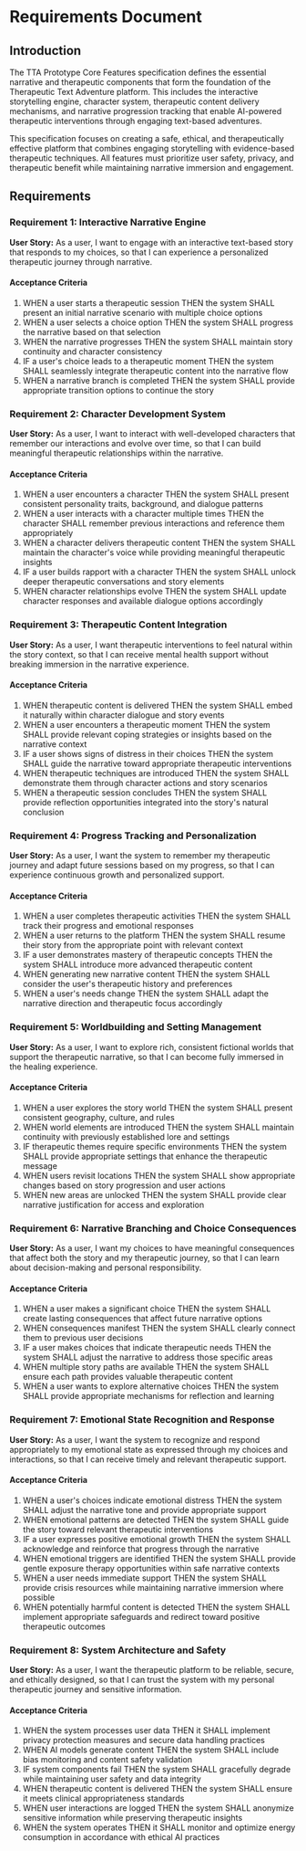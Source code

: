 # Requirements Document

## Introduction

The TTA Prototype Core Features specification defines the essential narrative and therapeutic components that form the foundation of the Therapeutic Text Adventure platform. This includes the interactive storytelling engine, character system, therapeutic content delivery mechanisms, and narrative progression tracking that enable AI-powered therapeutic interventions through engaging text-based adventures.

This specification focuses on creating a safe, ethical, and therapeutically effective platform that combines engaging storytelling with evidence-based therapeutic techniques. All features must prioritize user safety, privacy, and therapeutic benefit while maintaining narrative immersion and engagement.

## Requirements

### Requirement 1: Interactive Narrative Engine

**User Story:** As a user, I want to engage with an interactive text-based story that responds to my choices, so that I can experience a personalized therapeutic journey through narrative.

#### Acceptance Criteria

1. WHEN a user starts a therapeutic session THEN the system SHALL present an initial narrative scenario with multiple choice options
2. WHEN a user selects a choice option THEN the system SHALL progress the narrative based on that selection
3. WHEN the narrative progresses THEN the system SHALL maintain story continuity and character consistency
4. IF a user's choice leads to a therapeutic moment THEN the system SHALL seamlessly integrate therapeutic content into the narrative flow
5. WHEN a narrative branch is completed THEN the system SHALL provide appropriate transition options to continue the story

### Requirement 2: Character Development System

**User Story:** As a user, I want to interact with well-developed characters that remember our interactions and evolve over time, so that I can build meaningful therapeutic relationships within the narrative.

#### Acceptance Criteria

1. WHEN a user encounters a character THEN the system SHALL present consistent personality traits, background, and dialogue patterns
2. WHEN a user interacts with a character multiple times THEN the character SHALL remember previous interactions and reference them appropriately
3. WHEN a character delivers therapeutic content THEN the system SHALL maintain the character's voice while providing meaningful therapeutic insights
4. IF a user builds rapport with a character THEN the system SHALL unlock deeper therapeutic conversations and story elements
5. WHEN character relationships evolve THEN the system SHALL update character responses and available dialogue options accordingly

### Requirement 3: Therapeutic Content Integration

**User Story:** As a user, I want therapeutic interventions to feel natural within the story context, so that I can receive mental health support without breaking immersion in the narrative experience.

#### Acceptance Criteria

1. WHEN therapeutic content is delivered THEN the system SHALL embed it naturally within character dialogue and story events
2. WHEN a user encounters a therapeutic moment THEN the system SHALL provide relevant coping strategies or insights based on the narrative context
3. IF a user shows signs of distress in their choices THEN the system SHALL guide the narrative toward appropriate therapeutic interventions
4. WHEN therapeutic techniques are introduced THEN the system SHALL demonstrate them through character actions and story scenarios
5. WHEN a therapeutic session concludes THEN the system SHALL provide reflection opportunities integrated into the story's natural conclusion

### Requirement 4: Progress Tracking and Personalization

**User Story:** As a user, I want the system to remember my therapeutic journey and adapt future sessions based on my progress, so that I can experience continuous growth and personalized support.

#### Acceptance Criteria

1. WHEN a user completes therapeutic activities THEN the system SHALL track their progress and emotional responses
2. WHEN a user returns to the platform THEN the system SHALL resume their story from the appropriate point with relevant context
3. IF a user demonstrates mastery of therapeutic concepts THEN the system SHALL introduce more advanced therapeutic content
4. WHEN generating new narrative content THEN the system SHALL consider the user's therapeutic history and preferences
5. WHEN a user's needs change THEN the system SHALL adapt the narrative direction and therapeutic focus accordingly

### Requirement 5: Worldbuilding and Setting Management

**User Story:** As a user, I want to explore rich, consistent fictional worlds that support the therapeutic narrative, so that I can become fully immersed in the healing experience.

#### Acceptance Criteria

1. WHEN a user explores the story world THEN the system SHALL present consistent geography, culture, and rules
2. WHEN world elements are introduced THEN the system SHALL maintain continuity with previously established lore and settings
3. IF therapeutic themes require specific environments THEN the system SHALL provide appropriate settings that enhance the therapeutic message
4. WHEN users revisit locations THEN the system SHALL show appropriate changes based on story progression and user actions
5. WHEN new areas are unlocked THEN the system SHALL provide clear narrative justification for access and exploration

### Requirement 6: Narrative Branching and Choice Consequences

**User Story:** As a user, I want my choices to have meaningful consequences that affect both the story and my therapeutic journey, so that I can learn about decision-making and personal responsibility.

#### Acceptance Criteria

1. WHEN a user makes a significant choice THEN the system SHALL create lasting consequences that affect future narrative options
2. WHEN consequences manifest THEN the system SHALL clearly connect them to previous user decisions
3. IF a user makes choices that indicate therapeutic needs THEN the system SHALL adjust the narrative to address those specific areas
4. WHEN multiple story paths are available THEN the system SHALL ensure each path provides valuable therapeutic content
5. WHEN a user wants to explore alternative choices THEN the system SHALL provide appropriate mechanisms for reflection and learning

### Requirement 7: Emotional State Recognition and Response

**User Story:** As a user, I want the system to recognize and respond appropriately to my emotional state as expressed through my choices and interactions, so that I can receive timely and relevant therapeutic support.

#### Acceptance Criteria

1. WHEN a user's choices indicate emotional distress THEN the system SHALL adjust the narrative tone and provide appropriate support
2. WHEN emotional patterns are detected THEN the system SHALL guide the story toward relevant therapeutic interventions
3. IF a user expresses positive emotional growth THEN the system SHALL acknowledge and reinforce that progress through the narrative
4. WHEN emotional triggers are identified THEN the system SHALL provide gentle exposure therapy opportunities within safe narrative contexts
5. WHEN a user needs immediate support THEN the system SHALL provide crisis resources while maintaining narrative immersion where possible
6. WHEN potentially harmful content is detected THEN the system SHALL implement appropriate safeguards and redirect toward positive therapeutic outcomes

### Requirement 8: System Architecture and Safety

**User Story:** As a user, I want the therapeutic platform to be reliable, secure, and ethically designed, so that I can trust the system with my personal therapeutic journey and sensitive information.

#### Acceptance Criteria

1. WHEN the system processes user data THEN it SHALL implement privacy protection measures and secure data handling practices
2. WHEN AI models generate content THEN the system SHALL include bias monitoring and content safety validation
3. IF system components fail THEN the system SHALL gracefully degrade while maintaining user safety and data integrity
4. WHEN therapeutic content is delivered THEN the system SHALL ensure it meets clinical appropriateness standards
5. WHEN user interactions are logged THEN the system SHALL anonymize sensitive information while preserving therapeutic insights
6. WHEN the system operates THEN it SHALL monitor and optimize energy consumption in accordance with ethical AI practices